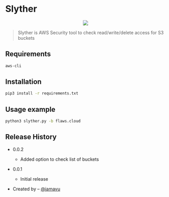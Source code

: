 # Slyther

<p align="center"><img src="https://user-images.githubusercontent.com/48346347/159243882-af73d89f-2978-48bc-a29c-2476041cbdc9.jpeg"></p>

> Slyther is AWS Security tool to check read/write/delete access for S3 buckets

## Requirements 
```sh
aws-cli
```

## Installation

```sh
pip3 install -r requirements.txt
```

## Usage example

```sh
python3 slyther.py -b flaws.cloud
```

## Release History

* 0.0.2
  * Added option to check list of buckets

* 0.0.1
  * Initial release

* Created by – [@iamavu](https://twitter.com/iamavu)
